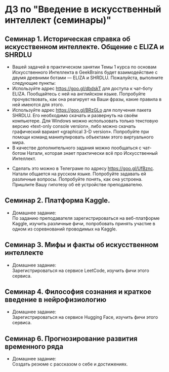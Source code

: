 # ДЗ по "Введение в искусственный интеллект (семинары)"

## Семинар 1. Историческая справка об искусственном интеллекте. Общение с ELIZA и SHRDLU 
- Вашей задачей в практическом занятии Темы 1 курса по основам Искусственного Интеллекта в GeekBrains будет взаимодействие с двумя древними ботами — ELIZA и SHRDLU. Пожалуйста, выполните следующие пункты:
- Используйте адрес https://goo.gl/dbdskT для доступа к чат-боту ELIZA. Пообщайтесь с ней на английском языке. Попробуйте прочувствовать, как она реагирует на Ваши фразы, какие правила в ней имеются для этого.
- Используйте адрес https://goo.gl/BRzGLo для получения пакета SHRDLU. Его необходимо скачать и развернуть на своём компьютере. Для Windows можно использовать только текстовую версию «text-only console version», либо можно скачать графический вариант «graphical 3-D version». Попробуйте при помощи команд манипулировать объектами этого виртуального мира.
- В качестве дополнительного задания можно пообщаться с чат-ботом Натали, которая знает практически всё про Искусственный Интеллект.

* Сделать это можно в Телеграме по адресу https://goo.gl/UfBznc. Натали общается на русском языке. Попробуйте задавать ей различные вопросы. Попробуйте понять, как она устроена. Пришлите Вашу гипотезу об её устройстве преподавателю.  

## Семинар 2. Платформа Kaggle.
* Домашнее задание:  
По заданию преподавателя зарегистрироваться на веб-платформе Kaggle, изучить различные фичи, попробовать 
принять участие в одном из соревнований проводимых на Kaggle.

## Семинар 3. Мифы и факты об искусственном интеллекте
* Домашнее задание:  
 Зарегистрироваться на сервисе LeetCode, изучить фичи этого сервиса.

## Семинар 4. Философия сознания и краткое введение в нейрофизиологию
* Домашнее задание:  
 Зарегистрироваться на сервисе Hugging Face, изучить фичи этого сервиса.

## Семинар 6. Прогнозирование развития временного ряда
* Домашнее задание:  
 Создать резюме с рассказом о себе и достижениях.